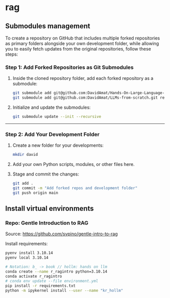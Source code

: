 # rag

## Submodules management

To create a repository on GitHub that includes multiple forked repositories as primary folders alongside your own development folder, while allowing you to easily fetch updates from the original repositories, follow these steps:

### Step 1: **Add Forked Repositories as Git Submodules**
1. Inside the cloned repository folder, add each forked repository as a submodule:
   ```bash
   git submodule add git@github.com:DavidAmat/Hands-On-Large-Language-Models.git repos/Hands-On-Large-Language-Models
   git submodule add git@github.com:DavidAmat/LLMs-from-scratch.git repos/LLMs-from-scratch

   ```

2. Initialize and update the submodules:
   ```bash
   git submodule update --init --recursive
   ```

---

### Step 2: **Add Your Development Folder**
1. Create a new folder for your developments:
   ```bash
   mkdir david
   ```
2. Add your own Python scripts, modules, or other files here.

3. Stage and commit the changes:
   ```bash
   git add .
   git commit -m "Add forked repos and development folder"
   git push origin main
   ```


## Install virtual environments

### Repo: Gentle Introduction to RAG
Source: https://github.com/svpino/gentle-intro-to-rag

Install requirements:

```bash
pyenv install 3.10.14
pyenv local 3.10.14

# Notation: b_ -> book // hollm: hands on llm
conda create --name r_ragintro python=3.10.14
conda activate r_ragintro
# conda env update --file environment.yml
pip install -r requirements.txt
python -m ipykernel install --user --name "kr_hollm"
```
